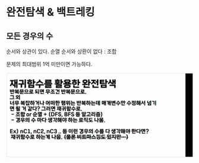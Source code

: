# 완전탐색 & 백트레킹

## 모든 경우의 수

순서와 상관이 있다. 순열
순서와 상환이 없다 : 조합


문제의 최대범위 1억 미만이면 가능하다.


![img.png](img.png)
